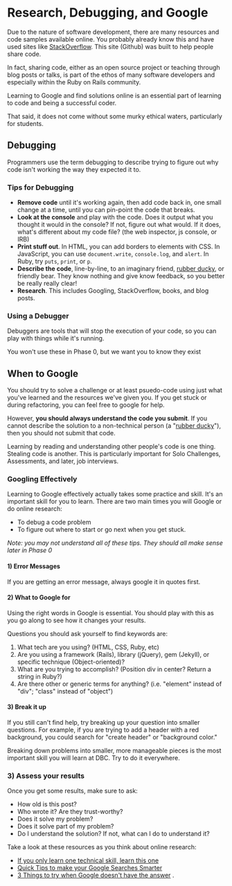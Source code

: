 # Research, Debugging, and Google

Due to the nature of software development, there are many resources and code samples available online.  You probably already know this and have used sites like [StackOverflow](http://www.stackoverflow.com).  This site (Github) was built to help people share code.

In fact, sharing code, either as an open source project or teaching through blog posts or talks, is part of the ethos of many software developers and especially within the Ruby on Rails community.

Learning to Google and find solutions online is an essential part of learning  to code and being a successful coder.

That said, it does not come without some murky ethical waters, particularly for students.

## Debugging

Programmers use the term debugging to describe trying to figure out why code isn't working the way they expected it to.

### Tips for Debugging
- **Remove code** until it's working again, then add code back in, one small change at a time, until you can pin-point the code that breaks.
- **Look at the console** and play with the code.  Does it output what you thought it would in the console? If not, figure out what would. If it does, what's different about my code file? (the web inspector, js console, or IRB)
- **Print stuff out**. In HTML, you can add borders to elements with CSS. In JavaScript, you can use `document.write`, `console.log`, and `alert`. In Ruby, try `puts`, `print`, or `p`.
- **Describe the code**, line-by-line, to an imaginary friend, [rubber ducky](http://en.wikipedia.org/wiki/Rubber_duck_debugging), or friendly bear.  They know nothing and give know feedback, so you better be really really clear!
- **Research**. This includes Googling, StackOverflow, books, and blog posts.

### Using a Debugger
Debuggers are tools that will stop the execution of your code, so you can play with things while it's running.

You won't use these in Phase 0, but we want you to know they exist

## When to Google

You should try to solve a challenge or at least psuedo-code using just what you've learned and the resources we've given you.  If you get stuck or during refactoring, you can feel free to google for help.

However, **you should always understand the code you submit**.  If you cannot describe the solution to a non-technical person (a "[rubber ducky](http://en.wikipedia.org/wiki/Rubber_duck_debugging")"), then you should not submit that code.

Learning by reading and understanding other people's code is one thing. Stealing code is another. This is particularly important for Solo Challenges, Assessments, and later, job interviews.

### Googling Effectively
Learning to Google effectively actually takes some practice and skill.  It's an important skill for you to learn.  There are two main times you will Google or do online research:

* To debug a code problem
* To figure out where to start or go next when you get stuck.

*Note: you may not understand all of these tips.  They should all make sense later in Phase 0*

#### 1) Error Messages
If you are getting an error message, always google it in quotes first.

#### 2) What to Google for
Using the right words in Google is essential.  You should play with this as you go along to see how it changes your results.

Questions you should ask yourself to find keywords are:

1. What tech are you using? (HTML, CSS, Ruby, etc)
2. Are you using a framework (Rails), library (jQuery), gem (Jekyll), or specific technique (Object-oriented)?
3. What are you trying to accomplish? (Position div in center? Return a string in Ruby?) 
4. Are there other or generic terms for anything? (i.e. "element" instead of "div"; "class" instead of "object")

#### 3) Break it up
If you still can't find help, try breaking up your question into smaller questions.  For example, if you are trying to add a header with a red background, you could search for "create header" or "background color."

Breaking down problems into smaller, more manageable pieces is the most important skill you will learn at DBC. Try to do it everywhere.

### 3) Assess your results
Once you get some results, make sure to ask:

- How old is this post?
- Who wrote it? Are they trust-worthy?
- Does it solve my problem?
- Does it solve part of my problem?
- Do I understand the solution? If not, what can I do to understand it?

Take a look at these resources as you think about online research:

* [If you only learn one technical skill, learn this one](http://skillcrush.com/2013/04/30/if-you-learn-only-one-technical-skill-learn-this-one/)
* [Quick Tips to make your Google Searches Smarter](http://www.themuse.com/advice/quick-tips-to-make-your-google-searches-smarter)
* [3 Things to try when Google doesn't have the answer](http://skillcrush.com/2013/05/03/3-things-to-try-when-google-doesnt-have-the-answer/)
.


